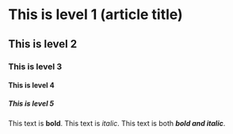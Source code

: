 # This is level 1 (article title)
## This is level 2
### This is level 3
#### This is level 4
##### This is level 5

This text is **bold**.
This text is *italic*.
This text is both ***bold and italic***.
